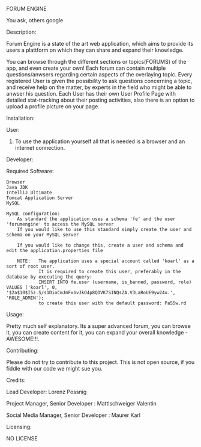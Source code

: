 FORUM ENGINE

You ask, others google


Description:

Forum Engine is a state of the art web application, which aims to provide its users a plattform on which they can share and expand their knowledge.

You can browse through the different sections or topics(FORUMS) of the app, and even create your own! Each forum can contain multiple questions/anwsers regarding certain aspects of the overlaying topic.
Every registered User is given the possibility to ask questions concerning a topic, and receive help on the matter, by experts in the field who might be able to anwser his question.
Each User has their own User Profile Page with detailed stat-tracking about their posting activities, also there is an option to upload a profile picture on your page.



Installation:

User:

1. To use the application yourself all that is needed is a browser and an internet connection.


Developer:

Required Software:

    Browser
    Java JDK
    IntelliJ Ultimate
    Tomcat Application Server
    MySQL
	
	MySQL configuration:
		As standard the application uses a schema 'fe' and the user 'forumengine' to access the MySQL server
		If you would like to use this standard simply create the user and schema on your MySQL server
		
		If you would like to change this, create a user and schema and edit the application.properties file
		
		NOTE: 	The application uses a special account called 'koarl' as a sort of root user.
				It is required to create this user, preferably in the database by executing the query:
				INSERT INTO fe.user (username, is_banned, password, role) VALUES ('koarl', 0, '$2a$10$I5z.S/s1DioCmJmFxbvJkO4p8QDVK7SINQsZA.V3LaRoUE9yw24u.', 'ROLE_ADMIN');
				to create this user with the default password: Pa55w.rd




Usage:

Pretty much self explanatory. Its a super advanced forum, you can browse it, you can create content for it, you can expand your overall knowledge - AWESOME!!!.


Contributing:

Please do not try to contribute to this project. This is not open source, if you fiddle with our code we might sue you.


Credits:

Lead Developer:  Lorenz Possnig

Project Manager, Senior Developer : Mattlschweiger Valentin

Social Media Manager, Senior Developer : Maurer Karl


Licensing:

NO LICENSE
